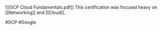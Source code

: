![[GCP Cloud Fundamentals.pdf]]
This certification was focused heavy on [[Networking]] and [[Cloud]].

#GCP #Google 